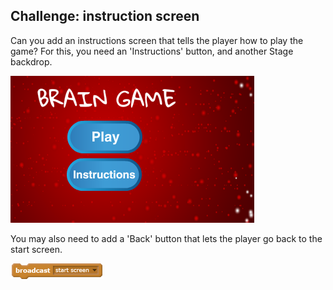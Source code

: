 ## Challenge: instruction screen
Can you add an instructions screen that tells the player how to play the game? For this, you need an 'Instructions' button, and another Stage backdrop.

![screenshot](images/brain-instructions.png)

You may also need to add a 'Back' button that lets the player go back to the start screen.

![blocks_1546522251_5003006](images/blocks_1546522251_5003006.png)
